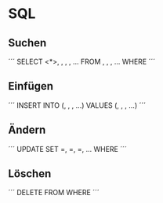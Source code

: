 # SQL

## Suchen
´´´
SELECT <*>, <spalte1>, <spalte2>, <spalte3>, ...
FROM <tabelle1>, <tabelle2>, <tabelle1>, ...
WHERE <Bedingung>
´´´

## Einfügen
´´´
INSERT INTO <tabelle> (<spalte1>, <spalte2>, <spalte3>, ...)
VALUES (<wert1>, <wert2>, <wert3>, ...)
´´´

## Ändern
´´´
UPDATE <tabelle>
SET <spalte1>=<value1>, <spalte1>=<value1>, <spalte1>=<value1>, ...
WHERE <Bedingung>
´´´

## Löschen
´´´
DELETE FROM <tabelle>
WHERE <Bedingung>
´´´

